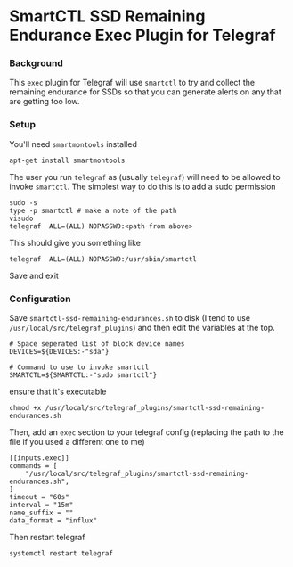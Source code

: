 # SmartCTL SSD Remaining Endurance Exec Plugin for Telegraf

### Background

This `exec` plugin for Telegraf will use `smartctl` to try and collect the remaining endurance for SSDs so that you can generate alerts on any that are getting too low.



### Setup

You'll need `smartmontools` installed

    apt-get install smartmontools
    
The user you run `telegraf` as (usually `telegraf`) will need to be allowed to invoke `smartctl`. The simplest way to do this is to add a sudo permission

    sudo -s
    type -p smartctl # make a note of the path
    visudo 
    telegraf  ALL=(ALL) NOPASSWD:<path from above>

This should give you something like

    telegraf  ALL=(ALL) NOPASSWD:/usr/sbin/smartctl
    
Save and exit
    

    
### Configuration

Save `smartctl-ssd-remaining-endurances.sh` to disk (I tend to use `/usr/local/src/telegraf_plugins`) and then edit the variables at the top.

    # Space seperated list of block device names
    DEVICES=${DEVICES:-"sda"}

    # Command to use to invoke smartctl
    SMARTCTL=${SMARTCTL:-"sudo smartctl"}

ensure that it's executable

    chmod +x /usr/local/src/telegraf_plugins/smartctl-ssd-remaining-endurances.sh
    
Then, add an `exec` section to your telegraf config (replacing the path to the file if you used a different one to me)

    [[inputs.exec]]
    commands = [
        "/usr/local/src/telegraf_plugins/smartctl-ssd-remaining-endurances.sh",
    ]
    timeout = "60s"
    interval = "15m"
    name_suffix = ""
    data_format = "influx"

Then restart telegraf

    systemctl restart telegraf

